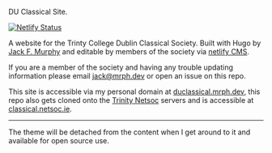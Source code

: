 DU Classical Site. 

[![Netlify Status](https://api.netlify.com/api/v1/badges/fc98ccab-ffdf-4e46-9072-f8c58134f403/deploy-status)](https://app.netlify.com/sites/duclassical/deploys)
  
A website for the Trinty College Dublin Classical Society. Built with Hugo by [Jack F. Murphy](https://jack.engineering) and editable by members of the society via [netlify CMS](https://www.netlifycms.org). 

If you are a member of the society and having any trouble updating information please email jack@mrph.dev or open an issue on this repo.

This site is accessible via my personal domain at [duclassical.mrph.dev](https://duclassical.mrph.dev), this repo also gets cloned onto the [Trinity Netsoc](https://netsoc.ie) servers and is accessible at [classical.netsoc.ie](https://classical.netsoc.ie).



---
The theme will be detached from the content when I get around to it and available for open source use.
